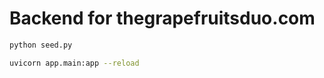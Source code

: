 # Backend for thegrapefruitsduo.com

```bash
python seed.py
```

```bash
uvicorn app.main:app --reload
```

